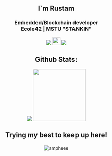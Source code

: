 <h2 align="center">I`m Rustam</h2>

<h3 align="center">
Embedded/Blockchain developer <br>
Ecole42 | MSTU "STANKIN"
</h3>
<p align="center">
<a href="https://github.com/ampheee"> <img src="https://img.shields.io/github/followers/ampheee?label=follow&logo=github&style=for-the-badge&labelColor=black"></a>
<a href="https://leetcode.com/ampheee/"><img height="25" src="https://img.shields.io/badge/dynamic/json?style=for-the-%20%20%20%20badge&labelColor=black&color=darkorange&label=Solved&query=solvedOverTotal&url=https%3A%2F%2Fleetcode-badge.vercel.app%2Fapi%2Fusers%2Fampheee&logo=leetcode&logoColor=yellow"></a>
<a href="https://t.me/ampheee"> <img src="https://img.shields.io/static/v1?style=for-the-badge&logo=telegram&label=Telegram&message=ampheee&color=blue&labelColor=black"></a>

<h2 align=center> Github Stats: </h2>
<p align="center">
<img src="https://github-readme-stats.vercel.app/api/top-langs/?username=ampheee&layout=compact&theme=merko">
<img height=165 src="https://github-readme-stats.vercel.app/api?username=ampheee&count_private=true&show_icons=true&theme=merko"
</p>

## <p align="center"> Trying my best to keep up here!</p>
<p align="center"> <img src="https://komarev.com/ghpvc/?username=ampheee&label=Profile%20views&color=0e75b6&style=flat" alt="ampheee" /> </p>
